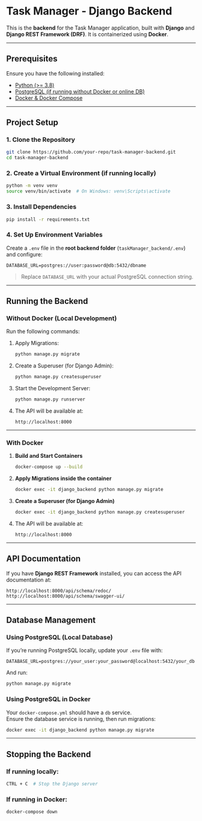 

# **Task Manager - Django Backend**  

This is the **backend** for the Task Manager application, built with **Django** and **Django REST Framework (DRF)**. It is containerized using **Docker**.

---

## **Prerequisites**  
Ensure you have the following installed:  
- [Python (>= 3.8)](https://www.python.org/downloads/)  
- [PostgreSQL (if running without Docker or online DB)](https://www.postgresql.org/download/)  
- [Docker & Docker Compose](https://docs.docker.com/get-docker/)  

---

## **Project Setup**  

### **1. Clone the Repository**  
```sh
git clone https://github.com/your-repo/task-manager-backend.git
cd task-manager-backend
```

### **2. Create a Virtual Environment (if running locally)**  
```sh
python -m venv venv
source venv/bin/activate  # On Windows: venv\Scripts\activate
```

### **3. Install Dependencies**  
```sh
pip install -r requirements.txt
```

### **4. Set Up Environment Variables**  
Create a `.env` file in the **root backend folder** (`taskManager_backend/.env`) and configure:  
```env
DATABASE_URL=postgres://user:password@db:5432/dbname

```
> Replace `DATABASE_URL` with your actual PostgreSQL connection string.

---

## **Running the Backend**  

### **Without Docker (Local Development)**  
Run the following commands:

1. Apply Migrations:  
   ```sh
   python manage.py migrate
   ```
2. Create a Superuser (for Django Admin):  
   ```sh
   python manage.py createsuperuser
   ```
3. Start the Development Server:  
   ```sh
   python manage.py runserver
   ```
4. The API will be available at:  
   ```
   http://localhost:8000
   ```

---

### **With Docker**  

1. **Build and Start Containers**  
   ```sh
   docker-compose up --build
   ```
2. **Apply Migrations inside the container**  
   ```sh
   docker exec -it django_backend python manage.py migrate
   ```
3. **Create a Superuser (for Django Admin)**  
   ```sh
   docker exec -it django_backend python manage.py createsuperuser
   ```
4. The API will be available at:  
   ```
   http://localhost:8000
   ```

---

## **API Documentation**  
If you have **Django REST Framework** installed, you can access the API documentation at:  
```
http://localhost:8000/api/schema/redoc/
http://localhost:8000/api/schema/swagger-ui/
```

---

## **Database Management**  

### **Using PostgreSQL (Local Database)**  
If you’re running PostgreSQL locally, update your `.env` file with:  
```env
DATABASE_URL=postgres://your_user:your_password@localhost:5432/your_db
```
And run:  
```sh
python manage.py migrate
```

### **Using PostgreSQL in Docker**  
Your `docker-compose.yml` should have a `db` service.  
Ensure the database service is running, then run migrations:  
```sh
docker exec -it django_backend python manage.py migrate
```

---



## **Stopping the Backend**  

### **If running locally:**  
```sh
CTRL + C  # Stop the Django server
```

### **If running in Docker:**  
```sh
docker-compose down
```


